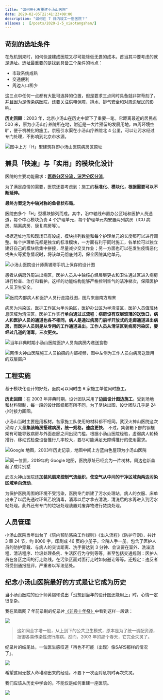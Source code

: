 ```yaml
---
title: "如何用七天重建小汤山医院"
date: 2020-02-05T22:41:23+08:00
description: "如何在 7 日内竣工一座医院？"
aliases :  [/posts/2020-2-5_xiaotangshan/]
---
```




## 苛刻的选址条件

在危机到来时，如何快速建成医院又尽可能降低无畏的成本。首当其冲要考虑的就是选址。选址最重要的是找到具备三个条件的地点：

- 市政系统成熟
- 交通便利
- 周边人口稀少

这三点中任何一点都有大批可选择的位置，但是要求三点同时具备就非常苛刻了。并且因为是传染病医院，还要关注供电保障、排水、排气安全和对周边居民的影响。

**历史回顾**：2003 年，北京小汤山在历史中留下了重要一笔。它距离最近的居民点 500 米，原为小汤山疗养院所在地，附近是一大片预留的发展用地，四周环境空旷，便于机械化的施工。京密引水渠在小汤山疗养院北 4 公里，可以让污水经过专门处理，不影响到北京市水源。

![图中上方「H」型建筑群即小汤山医院病房区原址](https://tva1.sinaimg.cn/large/006tNbRwly1gbltk2mw5vj30u00kjjuu.jpg)

## 兼具「快速」与「实用」的模块化设计

医院的主要功能需求：**[医患分区分流，洁污分区分流](https://mp.weixin.qq.com/s/1n-xp71p0D8odkuZhIvfTg)**。

为了满足疫情的需要，医院还要考虑到：施工的**标准化、模块化，根据需要可以不断延伸。**

**最终方案定为中轴对称的鱼骨状布局**。

医院由多个「H」型模块排列而成。其中，沿中轴线布置办公区域和医护人员通道，每个中心模块负责 4 个护理单元，每个护理单元内安置两列病房（ICU 病房、隔离病房、康复病房等）。

根据选址地形和现场已有设施，模块排列数量和每个护理单元的长度都可以进行调整。每个护理单元都是独立的标准模块，一方面有利于同时施工，各单位可以独立建好自己的模块后集中拼接，尽量减少交叉作业；另一方面也可以在发生疫情恶化或失火等紧急情况时，将该单元彻底封闭，保全医院其他单元。

![小汤山医院设计师黄锡璆手机上保存的设计图](https://tva1.sinaimg.cn/large/006tNbRwly1gbltl8a0frj30u00irtcg.jpg)

患者从病房外周进出病区，医护人员从中轴核心经层层更衣和卫生通过区进入病房进行检查、治疗和看护。这样的功能结构能够严格控制空气的洁净梯次，保障医护人员卫生安全。

![医院内部病人和医护人员行走路线图，图片来自南方周末](https://tva1.sinaimg.cn/large/006tNbRwly1gbltp000lbj30u00lmtdu.jpg)

病房为污染区，医护工作区为半污染区，医护办公区为半清洁区，医护人员值班休息区域为清洁区。医护工作实行**单向通过式流程**：**病房设有双层玻璃的送饭口，病人和医护人员的通道也各不相同，病人是通过病房门前半开放式的走廊通道进出病房，而医护人员则是从专用的工作通道进出。工作人员从清洁区到病房污染区，要经过几道的消毒，三次更衣。**

![当年非典时期小汤山医院医护人员向病房内递送食物](https://tva1.sinaimg.cn/large/006tNbRwly1gbltxuh4f2j30qm0i476i.jpg)

![网传火神山医院施工人员拍摄的内部视频，图中左侧为工作人员向病房送饭用的双层窗户](https://tva1.sinaimg.cn/large/006tNbRwly1gbltv6x3n5j30mg0qy14e.jpg)

## 工程实施

基于模块化设计的好处，医院可以同时由 6 家施工单位同时施工。

**历史回顾**：在 2003 年非典时期，设计团队采用了**边画设计图边施工**。受到场地和材料限制，每一段的设计图纸都有所不同，为了尽快出图，设计团队几乎是 24 小时接力画图。

小汤山当时主要是用板材，各家施工队使用的材料都不相同。武汉火神山医院这次采购了大量**集装箱房搭建病房，统一规格，速度更快**。
不过，集装箱下部的钢框架有可能导致病房与外面走廊之间出现门槛。根据小汤山医院经验，虚弱病人轮椅推行、移动式检查设备推行几率较大，要尽可能满足无障碍推行的使用需求。

![Google 地图，2003年历史记录，地图中间上方蓝白色屋顶为小汤山医院](https://tva1.sinaimg.cn/large/006tNbRwly1gblufb8qt8j312y0lsu0x.jpg)

![同一位置，2019年的 Google 地图，医院原址已经变为一片树林，周边也新盖起了成片别墅](https://tva1.sinaimg.cn/large/006tNbRwly1gblugzo3a1j31360m0x6p.jpg)

武汉火神山医院还**加装风扇来控制气流组织，使空气从中间的干净区域向两边污染区域单向流动**。

为保护医院周围的环境不受污染，医院专门新建了污水处理站。病人的衣服、床单出来了以后先通过环氧乙烷消毒，消毒以后才拿去清洗，清洗后的水再进入到污水站处理。此外还有专门的垃圾处理装置对废弃物进行焚烧处理。

## 人员管理

小汤山医院当年出台了《院内预防感染工作规则》《出入流程》《防护守则》，共计 3 章 24 节，约 8000 字，印刷成 46 页的小册子，全院人手一册。包含了医护人员的防护穿戴、与病人的交谈距离、洗手要达到 3 分钟、会议要在室外、洗澡流程、清洁程序、垃圾处理条例、生活区行为守则等等。甚至包括交通规则：医护人员在各区之间的行走路线，在污染区面对面行走时如何避让等等。还规定：违反者将受到通报批评，严重者以军法惩处。

## 纪念小汤山医院最好的方式是让它成为历史

当小汤山医院的设计师黄锡璆说出「没想到当年的设计图还能用上」时，心情一定很复杂。

我在凤凰网 7 年前录制的纪录片[《非典十年祭》](https://www.bilibili.com/video/av85333784?from=search&seid=18365816744222044158 "《非典十年祭》")中看到这样一段话：

![](https://tva1.sinaimg.cn/large/006tNbRwly1gblvg9vmdyj312c0k01kx.jpg)

> 这如同金字塔一般，从上到下的公共卫生模式，原本是为了统一调配资源，抵御各类传染性流行疾病，然而，2003 年的那个春天，它完全失灵了。

纪录片的结尾处，一位医生感叹道「再也不可能（出现）像SARS那样的情况了」。

![](https://tva1.sinaimg.cn/large/006tNbRwly1gblvluvuu2j30u00wujuh.jpg)

希望这用无数人命堆砌出来的经验，不要下一次面对危机时再次失灵。

我们应该从历史中学会的，不能仅是如何重建一座医院。

![](https://tva1.sinaimg.cn/large/006tNbRwly1gblvjvo33aj319o0u0du6.jpg)